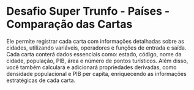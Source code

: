 # Desafio Super Trunfo - Países - Comparação das Cartas

Ele permite registrar cada carta com informações detalhadas sobre as cidades, utilizando variáveis, operadores e funções de entrada e saída. Cada carta conterá dados essenciais como: estado, código, nome da cidade, população, PIB, área e número de pontos turísticos. Além disso, você também calculará e adicionará propriedades derivadas, como densidade populacional e PIB per capita, enriquecendo as informações estratégicas de cada carta.
